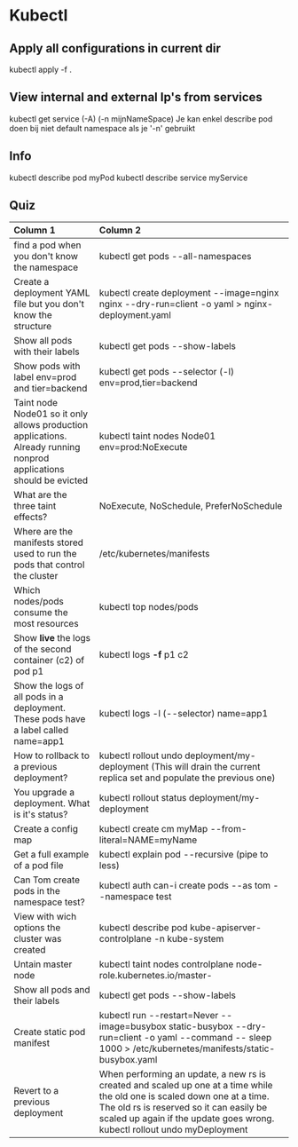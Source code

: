 # Kubectl

## Apply all configurations in current dir

kubectl apply -f .

## View internal and external Ip's from services

kubectl get service (-A) (-n mijnNameSpace)
Je kan enkel describe pod doen bij niet default namespace als je '-n' gebruikt
## Info

kubectl describe pod myPod
kubectl describe service myService

## Quiz

| Column 1       | Column 2     | 
| :------------- | :---------- |
|  find a pod when you don't know the namespace | kubectl get pods --all-namespaces   | 
| Create a deployment YAML file but you don't know the structure | kubectl create deployment --image=nginx nginx --dry-run=client -o yaml > nginx-deployment.yaml | 
|  Show all pods with their labels | kubectl get pods --show-labels   | 
|  Show pods with label env=prod and tier=backend| kubectl get pods --selector (-l) env=prod,tier=backend  |
| Taint node Node01 so it only allows production applications. Already running nonprod applications should be evicted | kubectl taint nodes Node01 env=prod:NoExecute |
| What are the three taint effects? | NoExecute, NoSchedule, PreferNoSchedule |
| Where are the manifests stored used to run the pods that control the cluster | /etc/kubernetes/manifests |
| Which nodes/pods consume the most resources | kubectl top nodes/pods |
| Show **live** the logs of the second container (c2) of pod p1 | kubectl logs **-f** p1 c2 |
| Show the logs of all pods in a deployment. These pods have a label called name=app1 | kubectl logs -l (--selector) name=app1 |
| How to rollback to a previous deployment? | kubectl rollout undo deployment/my-deployment (This will drain the current replica set and populate the previous one) |
| You upgrade a deployment. What is it's status? | kubectl rollout status deployment/my-deployment |
| Create a config map| kubectl create cm myMap --from-literal=NAME=myName|
| Get a full example of a pod file | kubectl explain pod --recursive (pipe to less) |
| Can Tom create pods in the namespace test? | kubectl auth can-i create pods --as tom --namespace test |
| View with wich options the cluster was created|kubectl describe pod kube-apiserver-controlplane -n kube-system|
|Untain master node|kubectl taint nodes controlplane node-role.kubernetes.io/master-|
| Show all pods and their labels| kubectl get pods --show-labels|
|Create static pod manifest|kubectl run --restart=Never --image=busybox static-busybox --dry-run=client -o yaml --command -- sleep 1000 > /etc/kubernetes/manifests/static-busybox.yaml|
|Revert to a previous deployment|When performing an  update, a new rs is created and scaled up one at a time while the old one is scaled down one at a time. The old rs is reserved so it can easily be scaled up again if the update goes wrong. kubectl rollout undo myDeployment|


